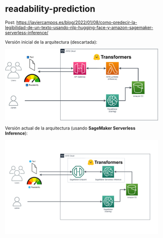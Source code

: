 # readability-prediction

Post: https://javiercampos.es/blog/2022/01/08/como-predecir-la-legibilidad-de-un-texto-usando-nlp-hugging-face-y-amazon-sagemaker-serverless-inference/

Versión inicial de la arquitectura (descartada):

![AWS Architecture](./assets-readme/aws-readability-serverless.png)

Versión actual de la arquitectura (usando **SageMaker Serverless Inference**):

![AWS Architecture](./assets-readme/sagemaker-serverless-inference.png)